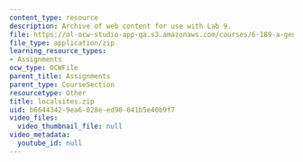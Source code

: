 ```yaml
---
content_type: resource
description: Archive of web content for use with Lab 9.
file: https://ol-ocw-studio-app-qa.s3.amazonaws.com/courses/6-189-a-gentle-introduction-to-programming-using-python-january-iap-2008/b66443429ea6028eed90641b5e40b9f7_localsites.zip
file_type: application/zip
learning_resource_types:
- Assignments
ocw_type: OCWFile
parent_title: Assignments
parent_type: CourseSection
resourcetype: Other
title: localsites.zip
uid: b6644342-9ea6-028e-ed90-641b5e40b9f7
video_files:
  video_thumbnail_file: null
video_metadata:
  youtube_id: null
---
```

